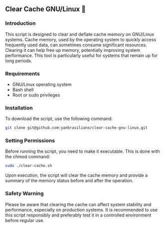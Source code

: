 ## Clear Cache GNU/Linux 🧹

### Introduction

This script is designed to clear and deflate cache memory on GNU/Linux systems. Cache memory, used by the operating system to quickly access frequently used data, can sometimes consume significant resources. Clearing it can help free up memory, potentially improving system performance. This tool is particularly useful for systems that remain up for long periods.

### Requirements

- GNU/Linux operating system
- Bash shell
- Root or sudo privileges

### Installation

To download the script, use the following command:

```sh
git clone git@github.com:yanbrasiliano/clear-cache-gnu-linux.git
```

### Setting Permissions

Before running the script, you need to make it executable. This is done with the chmod command:

```sh
sudo ./clear-cache.sh
```

Upon execution, the script will clear the cache memory and provide a summary of the memory status before and after the operation.

### Safety Warning

Please be aware that clearing the cache can affect system stability and performance, especially on production systems. It is recommended to use this script responsibly and preferably test it in a controlled environment before regular use.
